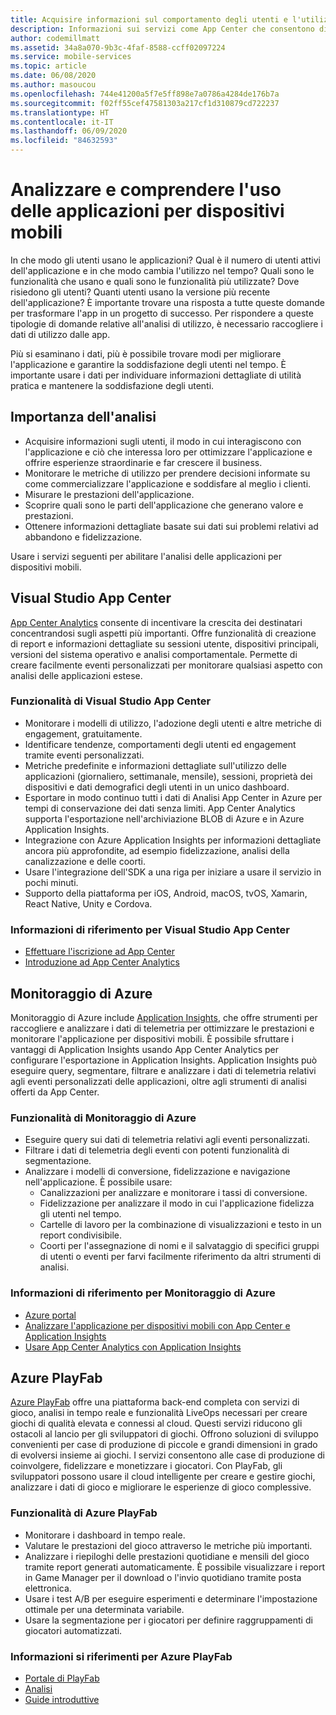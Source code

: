 ```yaml
---
title: Acquisire informazioni sul comportamento degli utenti e l'utilizzo delle applicazioni per dispositivi mobili con Visual Studio App Center e servizi di Azure
description: Informazioni sui servizi come App Center che consentono di prendere decisioni aziendali intelligenti in base al modo in cui gli utenti usano l'applicazione per dispositivi mobili.
author: codemillmatt
ms.assetid: 34a8a070-9b3c-4faf-8588-ccff02097224
ms.service: mobile-services
ms.topic: article
ms.date: 06/08/2020
ms.author: masoucou
ms.openlocfilehash: 744e41200a5f7e5ff898e7a0786a4284de176b7a
ms.sourcegitcommit: f02ff55cef47581303a217cf1d310879cd722237
ms.translationtype: HT
ms.contentlocale: it-IT
ms.lasthandoff: 06/09/2020
ms.locfileid: "84632593"
---
```

# <a name="analyze-and-understand-mobile-application-use"></a>Analizzare e comprendere l'uso delle applicazioni per dispositivi mobili

In che modo gli utenti usano le applicazioni? Qual è il numero di utenti attivi dell'applicazione e in che modo cambia l'utilizzo nel tempo? Quali sono le funzionalità che usano e quali sono le funzionalità più utilizzate? Dove risiedono gli utenti? Quanti utenti usano la versione più recente dell'applicazione? È importante trovare una risposta a tutte queste domande per trasformare l'app in un progetto di successo. Per rispondere a queste tipologie di domande relative all'analisi di utilizzo, è necessario raccogliere i dati di utilizzo dalle app.

Più si esaminano i dati, più è possibile trovare modi per migliorare l'applicazione e garantire la soddisfazione degli utenti nel tempo. È importante usare i dati per individuare informazioni dettagliate di utilità pratica e mantenere la soddisfazione degli utenti.

## <a name="importance-of-analytics"></a>Importanza dell'analisi

- Acquisire informazioni sugli utenti, il modo in cui interagiscono con l'applicazione e ciò che interessa loro per ottimizzare l'applicazione e offrire esperienze straordinarie e far crescere il business.
- Monitorare le metriche di utilizzo per prendere decisioni informate su come commercializzare l'applicazione e soddisfare al meglio i clienti.
- Misurare le prestazioni dell'applicazione.
- Scoprire quali sono le parti dell'applicazione che generano valore e prestazioni.
- Ottenere informazioni dettagliate basate sui dati sui problemi relativi ad abbandono e fidelizzazione.

Usare i servizi seguenti per abilitare l'analisi delle applicazioni per dispositivi mobili.

## <a name="visual-studio-app-center"></a>Visual Studio App Center

[App Center Analytics](/appcenter/analytics/) consente di incentivare la crescita dei destinatari concentrandosi sugli aspetti più importanti. Offre funzionalità di creazione di report e informazioni dettagliate su sessioni utente, dispositivi principali, versioni del sistema operativo e analisi comportamentale. Permette di creare facilmente eventi personalizzati per monitorare qualsiasi aspetto con analisi delle applicazioni estese.

### <a name="visual-studio-app-center-features"></a>Funzionalità di Visual Studio App Center

- Monitorare i modelli di utilizzo, l'adozione degli utenti e altre metriche di engagement, gratuitamente.
- Identificare tendenze, comportamenti degli utenti ed engagement tramite eventi personalizzati.
- Metriche predefinite e informazioni dettagliate sull'utilizzo delle applicazioni (giornaliero, settimanale, mensile), sessioni, proprietà dei dispositivi e dati demografici degli utenti in un unico dashboard.
- Esportare in modo continuo tutti i dati di Analisi App Center in Azure per tempi di conservazione dei dati senza limiti. App Center Analytics supporta l'esportazione nell'archiviazione BLOB di Azure e in Azure Application Insights.
- Integrazione con Azure Application Insights per informazioni dettagliate ancora più approfondite, ad esempio fidelizzazione, analisi della canalizzazione e delle coorti.
- Usare l'integrazione dell'SDK a una riga per iniziare a usare il servizio in pochi minuti.
- Supporto della piattaforma per iOS, Android, macOS, tvOS, Xamarin, React Native, Unity e Cordova.

### <a name="visual-studio-app-center-references"></a>Informazioni di riferimento per Visual Studio App Center

- [Effettuare l'iscrizione ad App Center](https://appcenter.ms/signup)
- [Introduzione ad App Center Analytics](/appcenter/analytics/)

## <a name="azure-monitor"></a>Monitoraggio di Azure

Monitoraggio di Azure include [Application Insights](/azure/azure-monitor/app/app-insights-overview), che offre strumenti per raccogliere e analizzare i dati di telemetria per ottimizzare le prestazioni e monitorare l'applicazione per dispositivi mobili. È possibile sfruttare i vantaggi di Application Insights usando App Center Analytics per configurare l'esportazione in Application Insights. Application Insights può eseguire query, segmentare, filtrare e analizzare i dati di telemetria relativi agli eventi personalizzati delle applicazioni, oltre agli strumenti di analisi offerti da App Center.

### <a name="azure-monitor-features"></a>Funzionalità di Monitoraggio di Azure

- Eseguire query sui dati di telemetria relativi agli eventi personalizzati.
- Filtrare i dati di telemetria degli eventi con potenti funzionalità di segmentazione.
- Analizzare i modelli di conversione, fidelizzazione e navigazione nell'applicazione. È possibile usare:
  - Canalizzazioni per analizzare e monitorare i tassi di conversione.
  - Fidelizzazione per analizzare il modo in cui l'applicazione fidelizza gli utenti nel tempo.
  - Cartelle di lavoro per la combinazione di visualizzazioni e testo in un report condivisibile.
  - Coorti per l'assegnazione di nomi e il salvataggio di specifici gruppi di utenti o eventi per farvi facilmente riferimento da altri strumenti di analisi.

### <a name="azure-monitor-references"></a>Informazioni di riferimento per Monitoraggio di Azure

- [Azure portal](https://portal.azure.com/)
- [Analizzare l'applicazione per dispositivi mobili con App Center e Application Insights](/azure/azure-monitor/learn/mobile-center-quickstart)
- [Usare App Center Analytics con Application Insights](/azure/azure-monitor/app/usage-overview)

## <a name="azure-playfab"></a>Azure PlayFab

[Azure PlayFab](https://playfab.com/) offre una piattaforma back-end completa con servizi di gioco, analisi in tempo reale e funzionalità LiveOps necessari per creare giochi di qualità elevata e connessi al cloud. Questi servizi riducono gli ostacoli al lancio per gli sviluppatori di giochi. Offrono soluzioni di sviluppo convenienti per case di produzione di piccole e grandi dimensioni in grado di evolversi insieme ai giochi. I servizi consentono alle case di produzione di coinvolgere, fidelizzare e monetizzare i giocatori. Con PlayFab, gli sviluppatori possono usare il cloud intelligente per creare e gestire giochi, analizzare i dati di gioco e migliorare le esperienze di gioco complessive.

### <a name="azure-playfab-features"></a>Funzionalità di Azure PlayFab

- Monitorare i dashboard in tempo reale.
- Valutare le prestazioni del gioco attraverso le metriche più importanti.
- Analizzare i riepiloghi delle prestazioni quotidiane e mensili del gioco tramite report generati automaticamente. È possibile visualizzare i report in Game Manager per il download o l'invio quotidiano tramite posta elettronica.
- Usare i test A/B per eseguire esperimenti e determinare l'impostazione ottimale per una determinata variabile.
- Usare la segmentazione per i giocatori per definire raggruppamenti di giocatori automatizzati.

### <a name="azure-playfab-references"></a>Informazioni si riferimenti per Azure PlayFab

- [Portale di PlayFab](https://developer.playfab.com/en-US/sign-up)
- [Analisi](/gaming/playfab/#pivot=documentation&panel=analytics)
- [Guide introduttive](/gaming/playfab/#pivot=documentation&panel=quickstarts)
